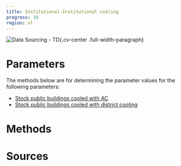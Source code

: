 ```yaml
---
title: Institutional-Institutional cooling 
progress: 10
region: nl
---
```


![Data Sourcing - TD](/images/data-sourcing-td.jpg){.cv-center .full-width-paragraph}


# Parameters
The methods below are for determining the parameter values for the following parameters:

- [Stock public buildings cooled with AC](/5-resources/1-data/definitions/parameters/stock_cooling_public_ac.md)
- [Stock public buildings cooled with district cooling](/5-resources/1-data/definitions/parameters/stock_cooling_public_district_cooling.md)



# Methods




# Sources




